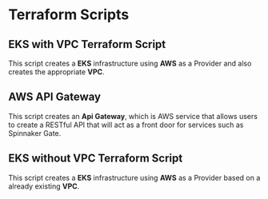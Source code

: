 # Terraform Scripts


## EKS with VPC Terraform Script

This script creates a **EKS** infrastructure using **AWS** as a Provider and also creates the appropriate **VPC**.  

## AWS API Gateway

This script creates an **Api Gateway**, which is AWS service that allows users to create a RESTful API that will act as a front door for services such as Spinnaker Gate.

## EKS without VPC Terraform Script

This script creates a **EKS** infrastructure using **AWS** as a Provider based on a already existing **VPC**.  